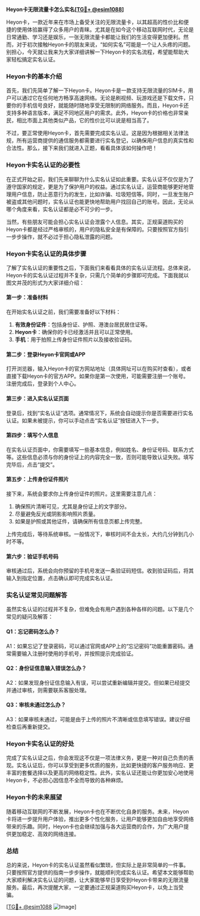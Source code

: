 **Heyon卡无限流量卡怎么实名[[TG💪+ @esim1088](https://t.me/s/esim1088)]**

Heyon卡，一款近年来在市场上备受关注的无限流量卡，以其超高的性价比和便捷的使用体验赢得了众多用户的青睐。尤其是在如今这个移动互联网时代，无论是日常通勤、学习还是娱乐，一张无限流量卡都能让我们的生活变得更加便利。然而，对于初次接触Heyon卡的朋友来说，“如何实名”可能是一个让人头疼的问题。别担心，今天就让我来为大家详细讲解一下Heyon卡的实名流程，希望能帮助大家轻松搞定实名认证。

### Heyon卡的基本介绍

首先，我们先简单了解一下Heyon卡。Heyon卡是一款支持无限流量的SIM卡，用户可以通过它在任何地方畅享高速网络。无论是刷视频、玩游戏还是下载文件，只要你的手机信号良好，就能随时随地享受无限制的网络服务。而且，Heyon卡还支持多种语言版本，满足不同地区用户的需求。此外，Heyon卡的价格也非常亲民，相比市面上其他类似产品，它的性价比可以说是相当高了。

不过，要正常使用Heyon卡，首先需要完成实名认证。这是因为根据相关法律法规，所有运营商提供的通信服务都需要进行实名登记，以确保用户信息的真实性和合法性。那么，接下来我们就进入正题，看看具体该如何操作吧！

### Heyon卡实名认证的必要性

在正式开始之前，我们先来聊聊为什么实名认证如此重要。实名认证不仅仅是为了遵守国家的规定，更是为了保护用户的权益。通过实名认证，运营商能够更好地管理用户信息，防止恶意行为的发生，比如诈骗、垃圾短信等。同时，一旦发生账户被盗或其他问题时，实名认证也能更快地帮助用户找回自己的账号。因此，无论从哪个角度来看，实名认证都是必不可少的一步。

当然，有些朋友可能会担心实名认证会泄露个人信息。其实，正规渠道购买的Heyon卡都是经过严格审核的，用户的隐私安全是有保障的。只要按照官方指引一步步操作，就不必过于担心隐私泄露的问题。

### Heyon卡实名认证的具体步骤

了解了实名认证的重要性之后，下面我们来看看具体的实名认证流程。总体来说，Heyon卡的实名认证过程并不复杂，只需几个简单的步骤即可完成。下面我就以图文并茂的形式为大家详细介绍：

#### 第一步：准备材料

在开始实名认证之前，我们需要准备好以下材料：
1. **有效身份证件**：包括身份证、护照、港澳台居民居住证等。
2. **Heyon卡**：确保你的卡已经激活并且可以正常使用。
3. **手机**：用于拍照上传身份证件照片以及接收验证码。

#### 第二步：登录Heyon卡官网或APP

打开浏览器，输入Heyon卡的官方网站地址（具体网址可以在购买时查看），或者直接下载Heyon卡的官方APP。如果你是第一次使用，可能需要注册一个账号。注册完成后，登录到个人中心。

#### 第三步：进入实名认证页面

登录后，找到“实名认证”选项。通常情况下，系统会自动提示你是否需要进行实名认证。如果未被提示，你可以手动点击“实名认证”按钮进入下一步。

#### 第四步：填写个人信息

在实名认证页面中，你需要填写一些基本信息，例如姓名、身份证号码、联系方式等。这些信息必须与你的身份证上的内容完全一致，否则可能导致认证失败。填写完毕后，点击“提交”。

#### 第五步：上传身份证件照片

接下来，系统会要求你上传身份证件的照片。这里需要注意几点：
1. 确保照片清晰可见，尤其是身份证上的文字部分。
2. 尽量避免反光或阴影影响照片质量。
3. 如果是护照或其他证件，请确保所有信息页都上传完整。

上传完成后，等待系统审核。一般情况下，审核时间不会太长，大约几分钟到几小时不等。

#### 第六步：验证手机号码

审核通过后，系统会向你预留的手机号发送一条验证码短信。收到验证码后，将其输入到指定位置，点击确认即可完成实名认证。

### 实名认证常见问题解答

虽然实名认证的过程并不复杂，但难免会有用户遇到各种各样的问题。以下是几个常见的疑问及解答：

#### Q1：忘记密码怎么办？
A1：如果忘记了登录密码，可以通过官网或APP上的“忘记密码”功能重置密码。通常需要输入注册时使用的手机号，并按照提示完成验证。

#### Q2：身份证信息输入错误怎么办？
A2：如果发现身份证信息输入有误，可以尝试重新编辑并提交。但如果已经提交并通过审核，则需要联系客服处理。

#### Q3：审核未通过怎么办？
A3：如果审核未通过，可能是由于上传的照片不清晰或信息填写错误。建议仔细检查后再重新提交。

### Heyon卡实名认证的好处

完成了实名认证之后，你会发现这不仅是一项法律义务，更是一种对自己负责的表现。实名认证后，你可以享受到更多优质的服务，比如更快捷的客户服务响应、更丰富的套餐选择以及更高的网络稳定性。此外，实名认证还能让你更加安心地使用Heyon卡，不必担心因信息不全而导致的各种麻烦。

### Heyon卡的未来展望

随着移动互联网的不断发展，Heyon卡也在不断优化自身的服务。未来，Heyon卡将进一步提升用户体验，推出更多个性化服务，让用户能够更加自由地享受网络带来的乐趣。同时，Heyon卡也会继续加强与各大运营商的合作，为广大用户提供更加稳定、高效的网络连接。

### 总结

总的来说，Heyon卡的实名认证虽然看似繁琐，但实际上是非常简单的一件事。只要按照官方提供的指南一步步操作，就能顺利完成实名认证。希望本文能够帮助大家顺利解决实名认证的问题，让大家能够早日享受到Heyon卡带来的无限流量服务。最后，再次提醒大家，一定要通过正规渠道购买Heyon卡，以免上当受骗。

[[TG💪+ @esim1088](https://t.me/s/esim1088) ![Image](https://i.postimg.cc/4NQfJmqS/Snipaste-2025-05-13-00-14-12.png)]